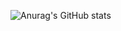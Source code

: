 ![Anurag's GitHub stats](https://github-readme-stats.vercel.app/api?username=NicoEghbal&show_icons=true&theme=synthwave)
